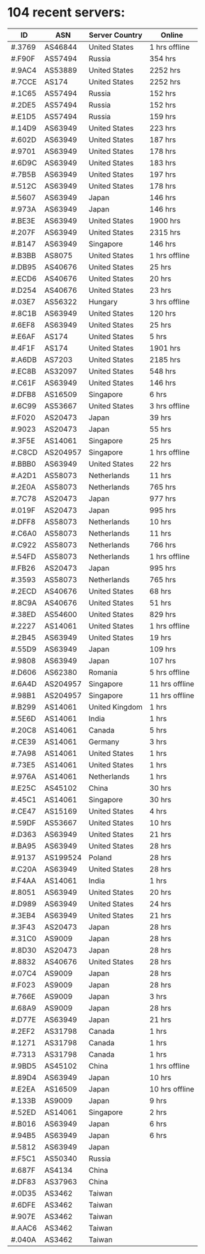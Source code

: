 # 104 recent servers:

| ID | ASN | Server Country | Online |
| ------ | ------ | ------ | ------ |
| #.3769 | AS46844 | United States | 1 hrs offline |
| #.F90F | AS57494 | Russia | 354 hrs |
| #.9AC4 | AS53889 | United States | 2252 hrs |
| #.7CCE | AS174 | United States | 2252 hrs |
| #.1C65 | AS57494 | Russia | 152 hrs |
| #.2DE5 | AS57494 | Russia | 152 hrs |
| #.E1D5 | AS57494 | Russia | 159 hrs |
| #.14D9 | AS63949 | United States | 223 hrs |
| #.602D | AS63949 | United States | 187 hrs |
| #.9701 | AS63949 | United States | 178 hrs |
| #.6D9C | AS63949 | United States | 183 hrs |
| #.7B5B | AS63949 | United States | 197 hrs |
| #.512C | AS63949 | United States | 178 hrs |
| #.5607 | AS63949 | Japan | 146 hrs |
| #.973A | AS63949 | Japan | 146 hrs |
| #.BE3E | AS63949 | United States | 1900 hrs |
| #.207F | AS63949 | United States | 2315 hrs |
| #.B147 | AS63949 | Singapore | 146 hrs |
| #.B3BB | AS8075 | United States | 1 hrs offline |
| #.DB95 | AS40676 | United States | 25 hrs |
| #.ECD6 | AS40676 | United States | 20 hrs |
| #.D254 | AS40676 | United States | 23 hrs |
| #.03E7 | AS56322 | Hungary | 3 hrs offline |
| #.8C1B | AS63949 | United States | 120 hrs |
| #.6EF8 | AS63949 | United States | 25 hrs |
| #.E6AF | AS174 | United States | 5 hrs |
| #.4F1F | AS174 | United States | 1901 hrs |
| #.A6DB | AS7203 | United States | 2185 hrs |
| #.EC8B | AS32097 | United States | 548 hrs |
| #.C61F | AS63949 | United States | 146 hrs |
| #.DFB8 | AS16509 | Singapore | 6 hrs |
| #.6C99 | AS53667 | United States | 3 hrs offline |
| #.F020 | AS20473 | Japan | 39 hrs |
| #.9023 | AS20473 | Japan | 55 hrs |
| #.3F5E | AS14061 | Singapore | 25 hrs |
| #.C8CD | AS204957 | Singapore | 1 hrs offline |
| #.BBB0 | AS63949 | United States | 22 hrs |
| #.A2D1 | AS58073 | Netherlands | 11 hrs |
| #.2E0A | AS58073 | Netherlands | 765 hrs |
| #.7C78 | AS20473 | Japan | 977 hrs |
| #.019F | AS20473 | Japan | 995 hrs |
| #.DFF8 | AS58073 | Netherlands | 10 hrs |
| #.C6A0 | AS58073 | Netherlands | 11 hrs |
| #.C922 | AS58073 | Netherlands | 766 hrs |
| #.54FD | AS58073 | Netherlands | 1 hrs offline |
| #.FB26 | AS20473 | Japan | 995 hrs |
| #.3593 | AS58073 | Netherlands | 765 hrs |
| #.2ECD | AS40676 | United States | 68 hrs |
| #.8C9A | AS40676 | United States | 51 hrs |
| #.38ED | AS54600 | United States | 829 hrs |
| #.2227 | AS14061 | United States | 1 hrs offline |
| #.2B45 | AS63949 | United States | 19 hrs |
| #.55D9 | AS63949 | Japan | 109 hrs |
| #.9808 | AS63949 | Japan | 107 hrs |
| #.D606 | AS62380 | Romania | 5 hrs offline |
| #.6A4D | AS204957 | Singapore | 11 hrs offline |
| #.98B1 | AS204957 | Singapore | 11 hrs offline |
| #.B299 | AS14061 | United Kingdom | 1 hrs |
| #.5E6D | AS14061 | India | 1 hrs |
| #.20C8 | AS14061 | Canada | 5 hrs |
| #.CE39 | AS14061 | Germany | 3 hrs |
| #.7A98 | AS14061 | United States | 1 hrs |
| #.73E5 | AS14061 | United States | 1 hrs |
| #.976A | AS14061 | Netherlands | 1 hrs |
| #.E25C | AS45102 | China | 30 hrs |
| #.45C1 | AS14061 | Singapore | 30 hrs |
| #.CE47 | AS15169 | United States | 4 hrs |
| #.59DF | AS53667 | United States | 10 hrs |
| #.D363 | AS63949 | United States | 21 hrs |
| #.BA95 | AS63949 | United States | 28 hrs |
| #.9137 | AS199524 | Poland | 28 hrs |
| #.C20A | AS63949 | United States | 28 hrs |
| #.F4AA | AS14061 | India | 1 hrs |
| #.8051 | AS63949 | United States | 20 hrs |
| #.D989 | AS63949 | United States | 24 hrs |
| #.3EB4 | AS63949 | United States | 21 hrs |
| #.3F43 | AS20473 | Japan | 28 hrs |
| #.31C0 | AS9009 | Japan | 28 hrs |
| #.8D30 | AS20473 | Japan | 28 hrs |
| #.8832 | AS40676 | United States | 28 hrs |
| #.07C4 | AS9009 | Japan | 28 hrs |
| #.F023 | AS9009 | Japan | 28 hrs |
| #.766E | AS9009 | Japan | 3 hrs |
| #.68A9 | AS9009 | Japan | 28 hrs |
| #.D77E | AS63949 | Japan | 21 hrs |
| #.2EF2 | AS31798 | Canada | 1 hrs |
| #.1271 | AS31798 | Canada | 1 hrs |
| #.7313 | AS31798 | Canada | 1 hrs |
| #.9BD5 | AS45102 | China | 1 hrs offline |
| #.89D4 | AS63949 | Japan | 10 hrs |
| #.E2EA | AS16509 | Japan | 10 hrs offline |
| #.133B | AS9009 | Japan | 9 hrs |
| #.52ED | AS14061 | Singapore | 2 hrs |
| #.B016 | AS63949 | Japan | 6 hrs |
| #.94B5 | AS63949 | Japan | 6 hrs |
| #.5812 | AS63949 | Japan | |
| #.F5C1 | AS50340 | Russia | |
| #.687F | AS4134 | China | |
| #.DF83 | AS37963 | China | |
| #.0D35 | AS3462 | Taiwan | |
| #.6DFE | AS3462 | Taiwan | |
| #.907E | AS3462 | Taiwan | |
| #.AAC6 | AS3462 | Taiwan | |
| #.040A | AS3462 | Taiwan | |

